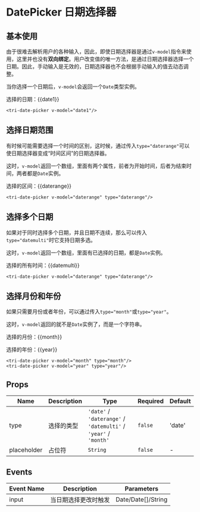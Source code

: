 # DatePicker 日期选择器

<script>
export default {
  data() {
    return {
      date1: '',
      daterange: [],
      datemulti: [],
      month: '',
      year: '',
    }
  }
}
</script>

## 基本使用

由于很难去解析用户的各种输入，因此，即使日期选择器是通过`v-model`指令来使用，这里并也没有**双向绑定**。用户改变值的唯一方法，是通过日期选择器选择一个日期。因此，手动输入是无效的，日期选择器也不会根据手动输入的值去动态调整。

当你选择一个日期后，`v-model`会返回一个`Date`类型实例。

<tri-date-picker v-model="date1" placeholder="选择一个日期"/>

选择的日期：{{date1}}

```vue
<tri-date-picker v-model="date1"/>
```

## 选择日期范围

有时候可能需要选择一个时间的区别，这时候，通过传入`type="daterange"`可以使日期选择器变成“时间区间”的日期选择器。

这时，`v-model`返回一个数组，里面有两个属性，前者为开始时间，后者为结束时间，两者都是`Date`实例。

<tri-date-picker v-model="daterange" type="daterange" placeholder="选择一个日期范围"/>

选择的区间：{{daterange}}

```vue
<tri-date-picker v-model="daterange" type="daterange"/>
```

## 选择多个日期

如果对于同时选择多个日期，并且日期不连续，那么可以传入`type="datemulti"`时它支持日期多选。

这时，`v-model`返回一个数组，里面有已选择的日期，都是`Date`实例。

<tri-date-picker v-model="datemulti" type="datemulti" placeholder="选择多个日期"/>

选择的所有时间：{{datemulti}}

```vue
<tri-date-picker v-model="daterange" type="daterange"/>
```

## 选择月份和年份

如果只需要月份或者年份，可以通过传入`type="month"`或`type="year"`。

这时，`v-model`返回的就不是`Date`实例了，而是一个字符串。

<tri-date-picker v-model="month" type="month" placeholder="选择月份"/>

选择的月份：{{month}}

<tri-date-picker v-model="year" type="year" placeholder="选择年份"/>

选择的年份：{{year}}

```vue
<tri-date-picker v-model="month" type="month"/>
<tri-date-picker v-model="year" type="year"/>
```

## Props

<!-- @vuese:tri-date-picker:props:start -->
|Name|Description|Type|Required|Default|
|---|---|---|---|---|
|type|选择的类型|`'date'` / `'daterange'` / `'datemulti'` / `'year'` / `'month'`|`false`|'date'|
|placeholder|占位符|`String`|`false`|-|

<!-- @vuese:tri-date-picker:props:end -->


## Events

<!-- @vuese:tri-date-picker:events:start -->
|Event Name|Description|Parameters|
|---|---|---|
|input|当日期选择更改时触发|Date/Date[]/String|

<!-- @vuese:tri-date-picker:events:end -->
